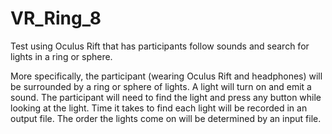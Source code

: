 # VR_Ring_8
Test using Oculus Rift that has participants follow sounds and search for lights in a ring or sphere.

More specifically, the participant (wearing Oculus Rift and headphones) will be surrounded by a ring or sphere of lights. A light will turn on and emit a sound. The participant will need to find the light and press any button while looking at the light. Time it takes to find each light will be recorded in an output file. The order the lights come on will be determined by an input file.

